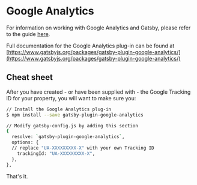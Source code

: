 # Google Analytics
For information on working with Google Analytics and Gatsby, please refer to the guide [here](https://www.gatsbyjs.org/docs/adding-analytics/).

Full documentation for the Google Analytics plug-in can be found at [https://www.gatsbyjs.org/packages/gatsby-plugin-google-analytics/](https://www.gatsbyjs.org/packages/gatsby-plugin-google-analytics/)

## Cheat sheet
After you have created - or have been supplied with - the Google Tracking ID for your property, you will want to make sure you:

```sh
// Install the Google Analytics plug-in
$ npm install --save gatsby-plugin-google-analytics

// Modify gatsby-config.js by adding this section
{
  resolve: `gatsby-plugin-google-analytics`,
  options: {
  // replace "UA-XXXXXXXXX-X" with your own Tracking ID
    trackingId: "UA-XXXXXXXXX-X",
  },
},
```

That's it.